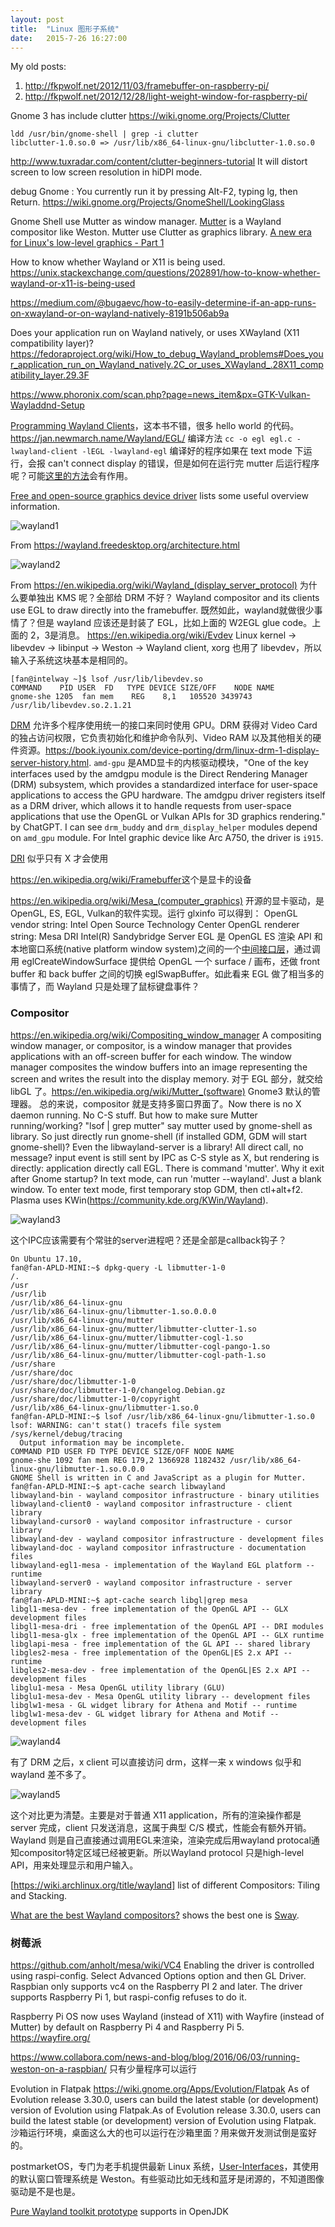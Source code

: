 ```yaml
---
layout: post
title:  "Linux 图形子系统"
date:   2015-7-26 16:27:00
---
```


My old posts:
1. <http://fkpwolf.net/2012/11/03/framebuffer-on-raspberry-pi/>
2. <http://fkpwolf.net/2012/12/28/light-weight-window-for-raspberry-pi/>

Gnome 3 has include clutter <https://wiki.gnome.org/Projects/Clutter>
```
ldd /usr/bin/gnome-shell | grep -i clutter
libclutter-1.0.so.0 => /usr/lib/x86_64-linux-gnu/libclutter-1.0.so.0
```

<http://www.tuxradar.com/content/clutter-beginners-tutorial> It will distort screen to low screen resolution in hiDPI mode.

debug Gnome : You currently run it by pressing Alt-F2, typing lg, then Return. <https://wiki.gnome.org/Projects/GnomeShell/LookingGlass>

Gnome Shell use Mutter as window manager. [Mutter](https://en.wikipedia.org/wiki/Mutter_(software)) is a Wayland compositor like Weston. Mutter use Clutter as graphics library.
[A new era for Linux's low-level graphics - Part 1](https://www.collabora.com/news-and-blog/blog/2018/03/20/a-new-era-for-linux-low-level-graphics-part-1/)

How to know whether Wayland or X11 is being used. <https://unix.stackexchange.com/questions/202891/how-to-know-whether-wayland-or-x11-is-being-used>

<https://medium.com/@bugaevc/how-to-easily-determine-if-an-app-runs-on-xwayland-or-on-wayland-natively-8191b506ab9a>

Does your application run on Wayland natively, or uses XWayland (X11 compatibility layer)? <https://fedoraproject.org/wiki/How_to_debug_Wayland_problems#Does_your_application_run_on_Wayland_natively.2C_or_uses_XWayland_.28X11_compatibility_layer.29.3F>

<https://www.phoronix.com/scan.php?page=news_item&px=GTK-Vulkan-Wayladdnd-Setup>

[Programming Wayland Clients](https://jan.newmarch.name/Wayland/index.html)，这本书不错，很多 hello world 的代码。
https://jan.newmarch.name/Wayland/EGL/ 编译方法 `cc -o egl egl.c -lwayland-client -lEGL -lwayland-egl`
编译好的程序如果在 text mode 下运行，会报 can't connect display 的错误，但是如何在运行完 mutter 后运行程序呢？可能[这里的方法](https://unix.stackexchange.com/questions/93752/run-mutter-window-manager-standalone)会有作用。

[Free and open-source graphics device driver](https://www.wikiwand.com/en/Free_and_open-source_graphics_device_driver) lists some useful overview information.

![wayland1](/images/2015/wayland1.png)

From <https://wayland.freedesktop.org/architecture.html>

![wayland2](/images/2015/wayland2.png)

From <https://en.wikipedia.org/wiki/Wayland_(display_server_protocol)>
为什么要单独出 KMS 呢？全部给 DRM 不好？
Wayland compositor and its clients use EGL to draw directly into the framebuffer. 既然如此，wayland就做很少事情了？但是 wayland 应该还是封装了 EGL，比如上面的 W2EGL glue code。上面的 2，3是消息。
https://en.wikipedia.org/wiki/Evdev Linux kernel → libevdev → libinput → Weston → Wayland client, xorg 也用了 libevdev，所以输入子系统这块基本是相同的。
```
[fan@intelway ~]$ lsof /usr/lib/libevdev.so
COMMAND    PID USER  FD   TYPE DEVICE SIZE/OFF    NODE NAME
gnome-she 1205  fan mem    REG    8,1   105520 3439743 /usr/lib/libevdev.so.2.1.21
```

[DRM](https://en.wikipedia.org/wiki/Direct_Rendering_Manager) 允许多个程序使用统一的接口来同时使用 GPU。DRM 获得对 Video Card 的独占访问权限，它负责初始化和维护命令队列、Video RAM 以及其他相关的硬件资源。<https://book.iyounix.com/device-porting/drm/linux-drm-1-display-server-history.html>. `amd-gpu` 是AMD显卡的内核驱动模块，"One of the key interfaces used by the amdgpu module is the Direct Rendering Manager (DRM) subsystem, which provides a standardized interface for user-space applications to access the GPU hardware. The amdgpu driver registers itself as a DRM driver, which allows it to handle requests from user-space applications that use the OpenGL or Vulkan APIs for 3D graphics rendering." by ChatGPT. I can see `drm_buddy` and `drm_display_helper` modules depend on `amd_gpu` module. For Intel graphic device like Arc A750, the driver is `i915`.

[DRI](https://en.wikipedia.org/wiki/Direct_Rendering_Infrastructure) 似乎只有 X 才会使用

<https://en.wikipedia.org/wiki/Framebuffer>这个是显卡的设备

<https://en.wikipedia.org/wiki/Mesa_(computer_graphics)> 开源的显卡驱动，是OpenGL, ES, EGL, Vulkan的软件实现。运行 glxinfo 可以得到：
OpenGL vendor string: Intel Open Source Technology Center
OpenGL renderer string: Mesa DRI Intel(R) Sandybridge Server
EGL 是 OpenGL ES 渲染 API 和本地窗口系统(native platform window system)之间的一个[中间接口层](https://woshijpf.github.io/android/2017/09/04/Android系统图形栈OpenGLES和EGL介绍.html)，通过调用 eglCreateWindowSurface 提供给 OpenGL 一个 surface / 画布，还做 front buffer 和 back buffer 之间的切换 eglSwapBuffer。如此看来 EGL 做了相当多的事情了，而 Wayland 只是处理了鼠标键盘事件？

### Compositor
<https://en.wikipedia.org/wiki/Compositing_window_manager> A compositing window manager, or compositor, is a window manager that provides applications with an off-screen buffer for each window. The window manager composites the window buffers into an image representing the screen and writes the result into the display memory. 对于 EGL 部分，就交给 libGL 了。<https://en.wikipedia.org/wiki/Mutter_(software)> Gnome3 默认的管理器。
总的来说，compositor 就是支持多窗口界面了。Now there is no X daemon running. No C-S stuff. But how to make sure Mutter running/working? "lsof | grep mutter" say mutter used by gnome-shell as library. So just directly run gnome-shell (if installed GDM, GDM will start gnome-shell)? Even the libwayland-server is a library! All direct call, no message? input event is still sent by IPC as C-S style as X, but rendering is directly: application directly call EGL.
There is command 'mutter'. Why it exit after Gnome startup? In text mode, can run 'mutter --wayland'. Just a blank window. To enter text mode, first temporary stop GDM, then ctl+alt+f2.
Plasma uses KWin(<https://community.kde.org/KWin/Wayland>).

![wayland3](/images/2015/wayland3.png)

这个IPC应该需要有个常驻的server进程吧？还是全部是callback钩子？

```
On Ubuntu 17.10,
fan@fan-APLD-MINI:~$ dpkg-query -L libmutter-1-0
/.
/usr
/usr/lib
/usr/lib/x86_64-linux-gnu
/usr/lib/x86_64-linux-gnu/libmutter-1.so.0.0.0
/usr/lib/x86_64-linux-gnu/mutter
/usr/lib/x86_64-linux-gnu/mutter/libmutter-clutter-1.so
/usr/lib/x86_64-linux-gnu/mutter/libmutter-cogl-1.so
/usr/lib/x86_64-linux-gnu/mutter/libmutter-cogl-pango-1.so
/usr/lib/x86_64-linux-gnu/mutter/libmutter-cogl-path-1.so
/usr/share
/usr/share/doc
/usr/share/doc/libmutter-1-0
/usr/share/doc/libmutter-1-0/changelog.Debian.gz
/usr/share/doc/libmutter-1-0/copyright
/usr/lib/x86_64-linux-gnu/libmutter-1.so.0
fan@fan-APLD-MINI:~$ lsof /usr/lib/x86_64-linux-gnu/libmutter-1.so.0
lsof: WARNING: can't stat() tracefs file system /sys/kernel/debug/tracing
  Output information may be incomplete.
COMMAND PID USER FD TYPE DEVICE SIZE/OFF NODE NAME
gnome-she 1092 fan mem REG 179,2 1366928 1182432 /usr/lib/x86_64-linux-gnu/libmutter-1.so.0.0.0
GNOME Shell is written in C and JavaScript as a plugin for Mutter.
fan@fan-APLD-MINI:~$ apt-cache search libwayland
libwayland-bin - wayland compositor infrastructure - binary utilities
libwayland-client0 - wayland compositor infrastructure - client library
libwayland-cursor0 - wayland compositor infrastructure - cursor library
libwayland-dev - wayland compositor infrastructure - development files
libwayland-doc - wayland compositor infrastructure - documentation files
libwayland-egl1-mesa - implementation of the Wayland EGL platform -- runtime
libwayland-server0 - wayland compositor infrastructure - server library
fan@fan-APLD-MINI:~$ apt-cache search libgl|grep mesa
libgl1-mesa-dev - free implementation of the OpenGL API -- GLX development files
libgl1-mesa-dri - free implementation of the OpenGL API -- DRI modules
libgl1-mesa-glx - free implementation of the OpenGL API -- GLX runtime
libglapi-mesa - free implementation of the GL API -- shared library
libgles2-mesa - free implementation of the OpenGL|ES 2.x API -- runtime
libgles2-mesa-dev - free implementation of the OpenGL|ES 2.x API -- development files
libglu1-mesa - Mesa OpenGL utility library (GLU)
libglu1-mesa-dev - Mesa OpenGL utility library -- development files
libglw1-mesa - GL widget library for Athena and Motif -- runtime
libglw1-mesa-dev - GL widget library for Athena and Motif -- development files
```

![wayland4](/images/2015/wayland4.png)

有了 DRM 之后，x client 可以直接访问 drm，这样一来 x windows 似乎和 wayland 差不多了。

![wayland5](/images/2015/wayland5.png)

这个对比更为清楚。主要是对于普通 X11 application，所有的渲染操作都是 server 完成，client 只发送消息，这属于典型 C/S 模式，性能会有额外开销。Wayland 则是自己直接通过调用EGL来渲染，渲染完成后用wayland protocal通知compositor特定区域已经被更新。所以Wayland protocol 只是high-level API，用来处理显示和用户输入。

[https://wiki.archlinux.org/title/wayland] list of different Compositors: Tiling and Stacking.

[What are the best Wayland compositors?](https://www.slant.co/topics/11023/~wayland-compositors) shows the best one is [Sway](https://swaywm.org/).

### 树莓派
<https://github.com/anholt/mesa/wiki/VC4> Enabling the driver is controlled using raspi-config. Select Advanced Options option and then GL Driver.
Raspbian only supports vc4 on the Raspberry PI 2 and later. The driver supports Raspberry Pi 1, but raspi-config refuses to do it.

Raspberry Pi OS now uses Wayland (instead of X11) with Wayfire (instead of Mutter) by default on Raspberry Pi 4 and Raspberry Pi 5. <https://wayfire.org/>

<https://www.collabora.com/news-and-blog/blog/2016/06/03/running-weston-on-a-raspbian/> 只有少量程序可以运行

Evolution in Flatpak <https://wiki.gnome.org/Apps/Evolution/Flatpak>
As of Evolution release 3.30.0, users can build the latest stable (or development) version of Evolution using Flatpak.As of Evolution release 3.30.0, users can build the latest stable (or development) version of Evolution using Flatpak.
沙箱运行环境，桌面这么大的也可以运行在沙箱里面？用来做开发测试倒是蛮好的。

postmarketOS，专门为老手机提供最新 Linux 系统，[User-Interfaces](https://wiki.postmarketos.org/wiki/User-Interfaces)，其使用的默认窗口管理系统是 Weston。有些驱动比如无线和蓝牙是闭源的，不知道图像驱动是不是也是。

[Pure Wayland toolkit prototype](https://wiki.openjdk.org/display/wakefield/Pure+Wayland+toolkit+prototype) supports in OpenJDK
